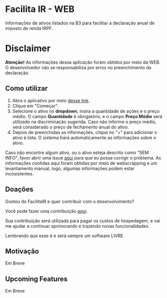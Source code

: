 # Facilita IR - WEB

Informações de ativos listados na B3 para facilitar a declaração anual de imposto de renda IRPF.


# Disclaimer
**Atenção!** As informações dessa aplicação foram obtidos por meio da WEB. O desenvolvedor não se responsabiliza por erros no preenchimento da declaração.

## Como utilizar

1. Abra o aplicativo por meio [desse link](https://facilitair.herokuapp.com/).
2. Clique em "Começar".
3. Selecione o ativo no **dropdown**, insira a quantidade de ações e o preço médio.
O campo **Quantidade** é obrigatório, e o campo **Preço Médio** será utilizado na discriminação sugerida. Caso não informe o preço médio, será considerado o preço de fechamento anual do ativo.
4. Depois de preenchidas as informações, clique no "+" para adicionar o ativo à lista. O sistema trará automaticamente as informações sobre o ativo.


Caso não encontre algum ativo, ou o ativo esteja descrito como "SEM INFO", favor abrir uma issue [aqui](https://github.com/mikxingu/facilitair-web/issues) para que eu possa corrigir o problema.
As informações contidas aqui foram obtidas por meio de webscrapping e um levantamento manual, logo, algumas informações podem estar incosistentes.

## Doações
Gostou do FacilitaIR e quer contribuir com o desenvolvimento?

Você pode fazer uma contribuição [aqui](https://github.com/sponsors/mikxingu).


Sua contribuição será utilizada para pagar os custos de hospedagem, e vai me ajudar a continuar aprimorando e trazendo novas funcionalidades.

Lembrando que esse é e será sempre um software LIVRE.


## Motivação
Em Breve

## Upcoming Features
Em Breve 


